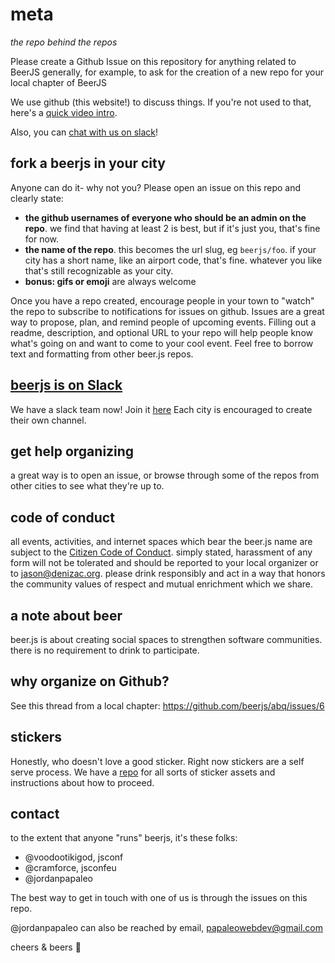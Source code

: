 meta
====
*the repo behind the repos*


Please create a Github Issue on this repository for anything related to BeerJS generally,
for example, to ask for the creation of a new repo for your local chapter of BeerJS

We use github (this website!) to discuss things. If you're not used to that, here's a [quick video intro](https://www.youtube.com/watch?v=KlrJVSJRUN4).

Also, you can [chat with us on slack](https://beerjs-slack-invite.herokuapp.com/)!

## fork a beerjs in your city

Anyone can do it- why not you? Please open an issue on this repo and clearly state:
- **the github usernames of everyone who should be an admin on the repo**. we find that having at least 2 is best, but if it's just you, that's fine for now.
- **the name of the repo**. this becomes the url slug, eg `beerjs/foo`. if your city has a short name, like an airport code, that's fine. whatever you like that's still recognizable as your city.
- **bonus: gifs or emoji** are always welcome


Once you have a repo created, encourage people in your town to "watch" the repo to subscribe to notifications for issues on github. Issues are a great way to propose, plan, and remind people of upcoming events. Filling out a readme, description, and optional URL to your repo will help people know what's going on and want to come to your cool event. Feel free to borrow text and formatting from other beer.js repos.

## [beerjs is on Slack](https://beerjs.slack.com)

We have a slack team now! Join it [here](https://beerjs-slack-invite.herokuapp.com/)  Each city is encouraged to create their own channel.

## get help organizing

a great way is to open an issue, or browse through some of the repos from other cities to see what they're up to.

## code of conduct

all events, activities, and internet spaces which bear the beer.js name are subject to the [Citizen Code of Conduct](http://citizencodeofconduct.org/). simply stated, harassment of any form will not be tolerated and should be reported to your local organizer or to jason@denizac.org. please drink responsibly and act in a way that honors the community values of respect and mutual enrichment which we share.

## a note about beer

beer.js is about creating social spaces to strengthen software communities. there is no requirement to drink to participate.

## why organize on Github?
See this thread from a local chapter: https://github.com/beerjs/abq/issues/6

## stickers
Honestly, who doesn't love a good sticker.  Right now stickers are a self serve process.  We have a [repo](https://github.com/beerjs/assets) for all sorts of sticker assets and instructions about how to proceed.

## contact

to the extent that anyone "runs" beerjs, it's these folks:

- @voodootikigod, jsconf
- @cramforce, jsconfeu
- @jordanpapaleo

The best way to get in touch with one of us is through the issues on this repo. 

@jordanpapaleo can also be reached by email, papaleowebdev@gmail.com

cheers & beers :beers:
